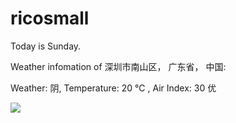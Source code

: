 # ricosmall

Today is Sunday.

Weather infomation of 深圳市南山区， 广东省， 中国: 

Weather: 阴, Temperature: 20 ℃ , Air Index: 30 优

<img src="https://github-readme-stats.vercel.app/api?username=ricosmall&show_icons=true" />
